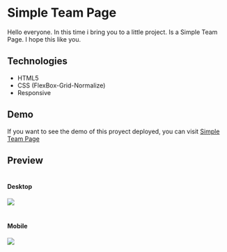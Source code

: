 # Simple Team Page
Hello everyone. In this time i bring you to a little project. Is a Simple Team Page. I hope this like you.

## Technologies
- HTML5
- CSS (FlexBox-Grid-Normalize)
- Responsive


## Demo
If you want to see the demo of this proyect deployed, you can visit [Simple Team Page](https://idevelop25.github.io/simpleTeamPage/)

## Preview
#
#### Desktop
![](https://i.ibb.co/BCB2trH/desktop.png)
#
#### Mobile
![](https://i.ibb.co/hdHJPJ5/mobile.png)
